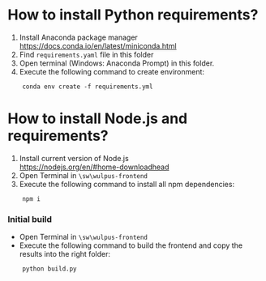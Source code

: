 # How to install Python requirements?

1. Install Anaconda package manager<br>
   https://docs.conda.io/en/latest/miniconda.html
2. Find `requirements.yaml` file in this folder
3. Open terminal (Windows: Anaconda Prompt) in this folder.
4. Execute the following command to create environment:

```
    conda env create -f requirements.yml
```

# How to install Node.js and requirements?

1. Install current version of Node.js<br>
   https://nodejs.org/en/#home-downloadhead
2. Open Terminal in `\sw\wulpus-frontend`
3. Execute the following command to install all npm dependencies:

```
    npm i
```

### Initial build

- Open Terminal in `\sw\wulpus-frontend`
- Execute the following command to build the frontend and copy the results into the right folder:

```
    python build.py
```
